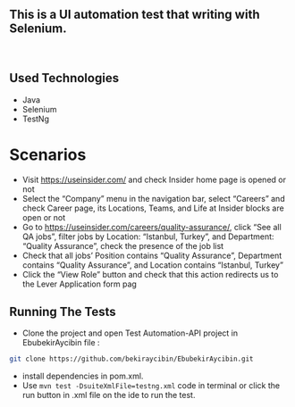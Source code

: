 ## __This is a UI automation test that writing with Selenium.__

<br>

## Used Technologies

- Java
- Selenium
- TestNg

# Scenarios
- Visit https://useinsider.com/ and check Insider home page is opened or not 
- Select the “Company” menu in the navigation bar, select “Careers” and check Career
   page, its Locations, Teams, and Life at Insider blocks are open or not 
- Go to https://useinsider.com/careers/quality-assurance/, click “See all QA jobs”, filter
   jobs by Location: “Istanbul, Turkey”, and Department: “Quality Assurance”, check the
   presence of the job list
- Check that all jobs’ Position contains “Quality Assurance”, Department contains
   “Quality Assurance”, and Location contains “Istanbul, Turkey”
- Click the “View Role” button and check that this action redirects us to the Lever
   Application form pag


## Running The Tests
- Clone the project and open Test Automation-API project in EbubekirAycibin file :

```sh
git clone https://github.com/bekiraycibin/EbubekirAycibin.git
```
- install dependencies in pom.xml.
- Use ```mvn test -DsuiteXmlFile=testng.xml``` code in terminal or click the run button in .xml file on the ide to run the test.
  <br>